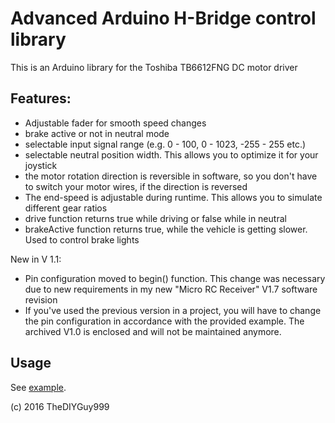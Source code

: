 # Advanced Arduino H-Bridge control library

This is an Arduino library for the Toshiba TB6612FNG DC motor driver

## Features:
- Adjustable fader for smooth speed changes
- brake active or not in neutral mode
- selectable input signal range (e.g. 0 - 100, 0 - 1023, -255 - 255 etc.)
- selectable neutral position width. This allows you to optimize it for your joystick
- the motor rotation direction is reversible in software, so you don't have to switch your motor wires, if the direction is reversed
- The end-speed is adjustable during runtime. This allows you to simulate different gear ratios
- drive function returns true while driving or false while in neutral
- brakeActive function returns true, while the vehicle is getting slower. Used to control brake lights

New in V 1.1:
- Pin configuration moved to begin() function. This change was necessary due to new requirements in my new "Micro RC Receiver" V1.7 software revision
- If you've used the previous version in a project, you will have to change the pin configuration in accordance with the provided example. The archived V1.0 is enclosed and will not be maintained anymore.

## Usage

See [example](https://github.com/TheDIYGuy999/TB6612FNG/blob/master/examples/TB6612FNG/TB6612FNG.ino).


(c) 2016 TheDIYGuy999
